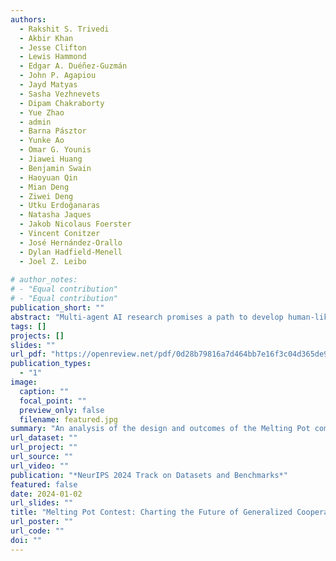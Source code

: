 ```yaml
---
authors:
  - Rakshit S. Trivedi
  - Akbir Khan
  - Jesse Clifton
  - Lewis Hammond
  - Edgar A. Duéñez-Guzmán
  - John P. Agapiou
  - Jayd Matyas
  - Sasha Vezhnevets
  - Dipam Chakraborty
  - Yue Zhao 
  - admin
  - Barna Pásztor
  - Yunke Ao
  - Omar G. Younis
  - Jiawei Huang
  - Benjamin Swain
  - Haoyuan Qin
  - Mian Deng
  - Ziwei Deng
  - Utku Erdoğanaras
  - Natasha Jaques
  - Jakob Nicolaus Foerster
  - Vincent Conitzer
  - José Hernández-Orallo
  - Dylan Hadfield-Menell
  - Joel Z. Leibo
  
# author_notes:
# - "Equal contribution"
# - "Equal contribution"
publication_short: ""
abstract: "Multi-agent AI research promises a path to develop human-like and human-compatible intelligent technologies that complement the solipsistic view of other approaches, which mostly do not consider interactions between agents. Aiming to make progress in this direction, the Melting Pot contest 2023 focused on the problem of cooperation among interacting agents and challenged researchers to push the boundaries of multi-agent reinforcement learning (MARL) for mixed-motive games. The contest leveraged the Melting Pot environment suite to rigorously evaluate how well agents can adapt their cooperative skills to interact with novel partners in unforeseen situations. Unlike other reinforcement learning challenges, this challenge focused on \textit{social} rather than \textit{environmental} generalisation. In particular, a population of agents performs well in Melting Pot when its component individuals are adept at finding ways to cooperate both with others in their population and with strangers. Thus Melting Pot measures \emph{cooperative intelligence}. The contest attracted over 600 participants across 100+ teams globally and was a success on multiple fronts: (i) it contributed to our goal of pushing the frontiers of MARL towards building more cooperatively intelligent agents, evidenced by several submissions that outperformed established baselines; (ii) it attracted a diverse range of participants, from independent researchers to industry affiliates and academic labs, both with strong background and new interest in the area alike, broadening the field’s demographic and intellectual diversity; and (iii) analyzing the submitted agents provided important insights, highlighting areas for improvement in evaluating agents' cooperative intelligence. This paper summarizes the design aspects and results of the contest and explores the potential of Melting Pot as a benchmark for studying Cooperative AI. We further analyze the top solutions and conclude with a discussion on promising directions for future research."
tags: []
projects: []
slides: ""
url_pdf: "https://openreview.net/pdf/0d28b79816a7d464bb7e16f3c04d365de9bf8431.pdf"
publication_types:
  - "1"
image:
  caption: ""
  focal_point: ""
  preview_only: false
  filename: featured.jpg
summary: "An analysis of the design and outcomes of the Melting Pot competition, which measures agents' ability to cooperate with others. We developed cognitive profiles for the agents submitted to the competition."
url_dataset: ""
url_project: ""
url_source: ""
url_video: ""
publication: "*NeurIPS 2024 Track on Datasets and Benchmarks*"
featured: false
date: 2024-01-02
url_slides: ""
title: "Melting Pot Contest: Charting the Future of Generalized Cooperative Intelligence"
url_poster: ""
url_code: ""
doi: ""
---
```

